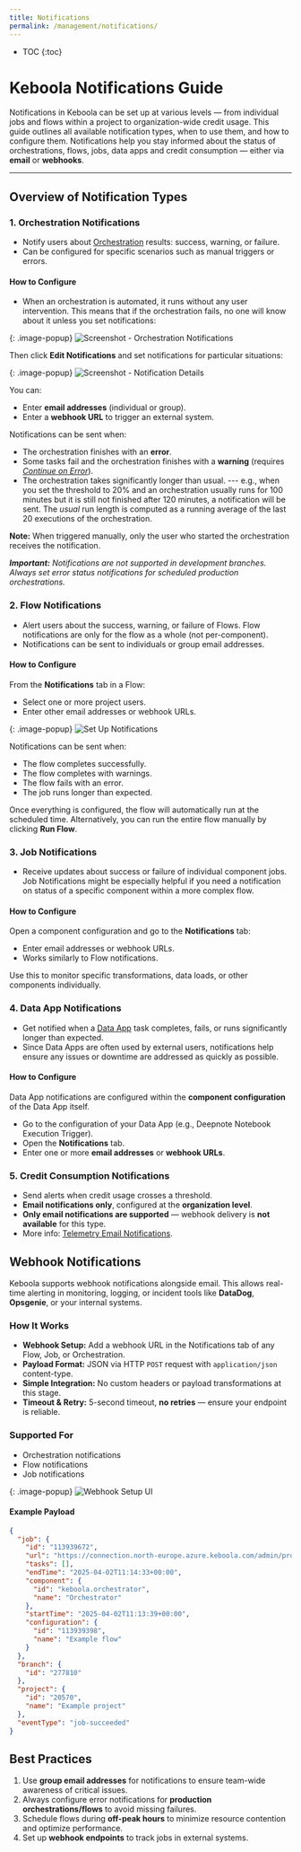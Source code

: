 ```yaml
---
title: Notifications
permalink: /management/notifications/
---
```


* TOC
{:toc}

# Keboola Notifications Guide

Notifications in Keboola can be set up at various levels — from individual jobs and flows within a project to organization-wide credit usage. This guide outlines all available notification types, when to use them, and how to configure them. Notifications help you stay informed about the status of orchestrations, flows, jobs, data apps and credit consumption — either via **email** or **webhooks**.

---

## Overview of Notification Types

### 1. Orchestration Notifications
- Notify users about [Orchestration](/orchestrator/notifications/) results: success, warning, or failure.  
- Can be configured for specific scenarios such as manual triggers or errors.  

#### How to Configure
- When an orchestration is automated, it runs without any user intervention. This means that if the orchestration fails, no one will know about it unless you set notifications:

{: .image-popup}
![Screenshot - Orchestration Notifications](/management/notifications/orchestration-main-1.png)

Then click **Edit Notifications** and set notifications for particular situations:

{: .image-popup}
![Screenshot - Notification Details](/management/notifications/orch-notifications.png)

You can:
- Enter **email addresses** (individual or group).
- Enter a **webhook URL** to trigger an external system.

Notifications can be sent when:
- The orchestration finishes with an **error**.
- Some tasks fail and the orchestration finishes with a **warning** (requires [*Continue on Error*](/orchestrator/running/)).
- The orchestration takes significantly longer than usual. --- e.g., when you set the threshold to 20% and an orchestration usually runs 
for 100 minutes but it is still not finished after 120 minutes, a notification will be sent. The *usual* run length is computed as a running average of the last 20 executions of the orchestration.

**Note:** When triggered manually, only the user who started the orchestration receives the notification.

***Important:** Notifications are not supported in development branches. Always set error status notifications for scheduled production orchestrations.*
  
### 2. Flow Notifications
- Alert users about the success, warning, or failure of Flows. Flow notifications are only for the flow as a whole (not per-component).  
- Notifications can be sent to individuals or group email addresses.  

#### How to Configure
From the **Notifications** tab in a Flow:
- Select one or more project users.
- Enter other email addresses or webhook URLs.

{: .image-popup}
![Set Up Notifications](/management/notifications/flow-notifications.png)

Notifications can be sent when:
- The flow completes successfully.
- The flow completes with warnings.
- The flow fails with an error.
- The job runs longer than expected.

Once everything is configured, the flow will automatically run at the scheduled time. Alternatively, you can run the entire flow manually by clicking **Run Flow**.

### 3. Job Notifications
- Receive updates about success or failure of individual component jobs. Job Notifications might be especially helpful if you need a notification on status of a specific component within a more complex flow.

#### How to Configure
Open a component configuration and go to the **Notifications** tab:
- Enter email addresses or webhook URLs.
- Works similarly to Flow notifications.

Use this to monitor specific transformations, data loads, or other components individually.

### 4. Data App Notifications
- Get notified when a [Data App](/components/data-apps/) task completes, fails, or runs significantly longer than expected.  
- Since Data Apps are often used by external users, notifications help ensure any issues or downtime are addressed as quickly as possible.
  
#### How to Configure
Data App notifications are configured within the **component configuration** of the Data App itself.

- Go to the configuration of your Data App (e.g., Deepnote Notebook Execution Trigger).
- Open the **Notifications** tab.
- Enter one or more **email addresses** or **webhook URLs**.

### 5. Credit Consumption Notifications
- Send alerts when credit usage crosses a threshold.
- **Email notifications only**, configured at the **organization level**.
- **Only email notifications are supported** — webhook delivery is **not available** for this type.
- More info: [Telemetry Email Notifications](/management/telemetry/#email-notifications).

## Webhook Notifications
Keboola supports webhook notifications alongside email. This allows real-time alerting in monitoring, logging, or incident tools like **DataDog**, **Opsgenie**, or your internal systems.

### How It Works

- **Webhook Setup:** Add a webhook URL in the Notifications tab of any Flow, Job, or Orchestration.
- **Payload Format:** JSON via HTTP `POST` request with `application/json` content-type.
- **Simple Integration:** No custom headers or payload transformations at this stage.
- **Timeout & Retry:** 5-second timeout, **no retries** — ensure your endpoint is reliable.

### Supported For
- Orchestration notifications  
- Flow notifications  
- Job notifications 

{: .image-popup}
![Webhook Setup UI](/management/notifications/webhook-notification.png)

#### Example Payload

```json
{
  "job": {
    "id": "113939672",
    "url": "https://connection.north-europe.azure.keboola.com/admin/projects/20570/queue/113939672",
    "tasks": [],
    "endTime": "2025-04-02T11:14:33+00:00",
    "component": {
      "id": "keboola.orchestrator",
      "name": "Orchestrator"
    },
    "startTime": "2025-04-02T11:13:39+00:00",
    "configuration": {
      "id": "113939398",
      "name": "Example flow"
    }
  },
  "branch": {
    "id": "277810"
  },
  "project": {
    "id": "20570",
    "name": "Example project"
  },
  "eventType": "job-succeeded"
}
```
## Best Practices

1. Use **group email addresses** for notifications to ensure team-wide awareness of critical issues.  
2. Always configure error notifications for **production orchestrations/flows** to avoid missing failures.  
3. Schedule flows during **off-peak hours** to minimize resource contention and optimize performance.
4. Set up **webhook endpoints** to track jobs in external systems. 

